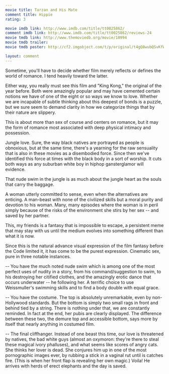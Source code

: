 ```yaml
---
movie title: Tarzan and His Mate
comment title: Hippie
rating: 3

movie imdb link: http://www.imdb.com/title/tt0025862/
comment imdb link: http://www.imdb.com/title/tt0025862/reviews-24
movie tmdb link: http://www.themoviedb.org/movie/18994
movie tmdb trailer: 
movie tmdb poster: http://cf2.imgobject.com/t/p/original/t4gQ8wubQSvKfWJamQH2tnLRRuZ.jpg

layout: comment
---
```


Sometime, you'll have to decide whether film merely reflects or defines the world of romance. I tend heavily toward the latter.

Either way, you really must see this film and "King Kong," the original of the year before. Both were amazingly popular and may have cemented certain notions we have of one of the eight or so ways we know to love. Whether we are incapable of subtle thinking about this deepest of bonds is a puzzle, but we sure seem to demand clarity in how we categorize things that by their nature are slippery.

This is about more than sex of course and centers on romance, but it may the form of romance most associated with deep physical intimacy and possession.

Jungle love. Sure, the way black natives are portrayed as people is obnoxious, but at the same time, there's a yearning for the raw sensuality that is also in these movies as a disembodied force. Since then we've identified this force at times with the black body in a sort of worship. It cuts both ways as any suburban white boy in hiphop gansterglamor will evidence.

That nude swim in the jungle is as much about the jungle heart as the souls that carry the baggage.

A woman utterly committed to sense, even when the alternatives are enticing. A man-beast with none of the civilized skills but a moral purity and devotion to his woman. Many, many episodes where the woman is in peril simply because of the risks of the environment she stirs by her sex -- and saved by her partner.

This, my friends is a fantasy that is impossible to escape, a persistent meme that may stay with us until the medium evolves into something different than what it is now.

Since this is the natural advance visual expression of the film fantasy before the Code limited it, it has come to be the purest expression. Cinematic sex, pure in three notable instances.

-- You have the much noted nude swim which is among one of the most perfect uses of nudity in a story, from his command/suggestion to swim, to his destroying her citified clothes, and the amazingly erotic dance that occurs underwater -- he following her. A terrific choice to use Weissmuller's swimming skills and to find a body double with equal grace.

-- You have the costume. The top is absolutely unremarkable, even by non-Hollywood standards. But the bottom is simply two small rags in front and behind tied by a string. There is nothing under that, we are constantly reminded. In fact at the end, her pubis are clearly displayed. The difference between these two, the demure top and accessible bottom, says more by itself that nearly anything in costumed film.

-- The final cliffhanger. Instead of one beast this time, our love is threatened by natives, the bad white guys (almost an oxymoron: they're there to steal these magical ivory phalluses), and what seems like scores of angry cats. She thinks her lover is dead. She conjures him up in one of the most pornographic images ever, by rubbing a stick in a vaginal rut until is catches fire. (This is when her front flap is revealing her own magic.) Voila! He arrives with herds of erect elephants and the day is saved.